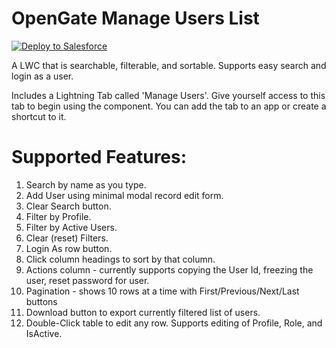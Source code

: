 # OpenGate Manage Users List

<a href="https://githubsfdeploy.herokuapp.com?owner=wmccullough-opengate&repo=ogUserList&ref=master" target="_blank">
  <img alt="Deploy to Salesforce"
       src="https://raw.githubusercontent.com/afawcett/githubsfdeploy/master/deploy.png">
</a>

A LWC that is searchable, filterable, and sortable. Supports easy search and login as a user.

Includes a Lightning Tab called 'Manage Users'. Give yourself access to this tab to begin using the component.  You can add the tab to an app or create a shortcut to it.

# Supported Features:
1) Search by name as you type.
2) Add User using minimal modal record edit form.
3) Clear Search button.
4) Filter by Profile.
5) Filter by Active Users.
6) Clear (reset) Filters.
7) Login As row button.
8) Click column headings to sort by that column.
9) Actions column - currently supports copying the User Id, freezing the user, reset password for user.
10) Pagination - shows 10 rows at a time with First/Previous/Next/Last buttons
11) Download button to export currently filtered list of users.
12) Double-Click table to edit any row. Supports editing of Profile, Role, and IsActive.